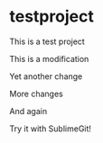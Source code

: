 testproject
===========

This is a test project

This is a modification

Yet another change

More changes

And again

Try it with SublimeGit!
